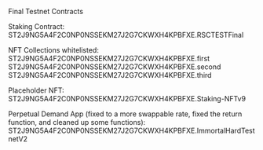 Final Testnet Contracts

Staking Contract:
ST2J9NG5A4F2C0NP0NSSEKM27J2G7CKWXH4KPBFXE.RSCTESTFinal

NFT Collections whitelisted:
ST2J9NG5A4F2C0NP0NSSEKM27J2G7CKWXH4KPBFXE.first
ST2J9NG5A4F2C0NP0NSSEKM27J2G7CKWXH4KPBFXE.second
ST2J9NG5A4F2C0NP0NSSEKM27J2G7CKWXH4KPBFXE.third

Placeholder NFT:
ST2J9NG5A4F2C0NP0NSSEKM27J2G7CKWXH4KPBFXE.Staking-NFTv9

Perpetual Demand App (fixed to a more swappable rate, fixed the return function, and cleaned up some functions):
ST2J9NG5A4F2C0NP0NSSEKM27J2G7CKWXH4KPBFXE.ImmortalHardTestnetV2
